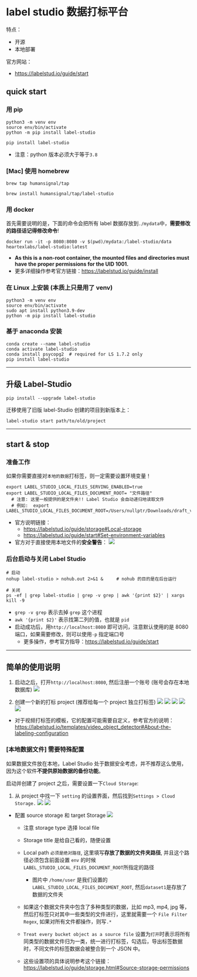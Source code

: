 # label studio 数据打标平台
特点：
- 开源
- 本地部署


官方网站：
- https://labelstud.io/guide/start


## quick start



### 用 pip
```shell
python3 -m venv env
source env/bin/activate
python -m pip install label-studio

pip install label-studio
```
- 注意：python 版本必须大于等于`3.8`

### [Mac] 使用 homebrew
```shell
brew tap humansignal/tap

brew install humansignal/tap/label-studio
```

### 用 docker
首先需要说明的是，下面的命令会把所有 label 数据存放到`./mydata`中，**需要修改的路径话记得修改命令**!
```shell
docker run -it -p 8080:8080 -v $(pwd)/mydata:/label-studio/data heartexlabs/label-studio:latest
```
- **As this is a non-root container, the mounted files and directories must have the proper permissions for the UID 1001.**
- 更多详细操作参考官方链接：https://labelstud.io/guide/install

### 在 Linux 上安装 (本质上只是用了 venv)
```shell
python3 -m venv env
source env/bin/activate
sudo apt install python3.9-dev
python -m pip install label-studio
```

### 基于 anaconda 安装
```shell
conda create --name label-studio
conda activate label-studio
conda install psycopg2  # required for LS 1.7.2 only
pip install label-studio
```

---

## 升级 Label-Studio
```shell
pip install --upgrade label-studio
```

迁移使用了旧版 label-Studio 创建的项目到新版本上：
```shell
label-studio start path/to/old/project
```

---

## start & stop

### 准备工作
如果你需要直接对`本地的数据`打标签，则一定需要设置环境变量！
```shell
export LABEL_STUDIO_LOCAL_FILES_SERVING_ENABLED=true
export LABEL_STUDIO_LOCAL_FILES_DOCUMENT_ROOT= "文件路径"   
  # 注意: 这里一般提供的是文件夹!! Label Studio 会自动递归地读取文件
  # 例如:  export LABEL_STUDIO_LOCAL_FILES_DOCUMENT_ROOT=/Users/nullptr/Downloads/draft_videos

```
- 官方说明链接：
  - https://labelstud.io/guide/storage#Local-storage
  - https://labelstud.io/guide/start#Set-environment-variables
- 官方对于直接使用本地文件的**安全警告**：
  ![](nodes_images/官方对于直接使用本地文件的警告.png)





### 后台启动与关闭 Label Studio 
```shell
# 启动
nohup label-studio > nohub.out 2>&1 &     # nohub 的目的是在后台运行

# 关闭
ps -ef | grep label-studio | grep -v grep | awk '{print $2}' | xargs kill -9 
```
- `grep -v grep` 表示去掉 `grep` 这个进程
- `awk '{print $2}'` 表示找第二列的值，也就是 `pid`
- 启动成功后，用`http://localhost:8080` 即可访问，注意默认使用的是 8080 端口，如果需要修改，则可以使用`-p` 指定端口号
  - 更多操作，参考官方指导：https://labelstud.io/guide/start



---

## 简单的使用说明
1. 启动之后，打开`http://localhost:8080`, 然后注册一个账号 (账号会存在本地数据库)
![](nodes_images/启动label_Studio页面.png)


2. 创建一个新的打标 project (推荐给每一个 project 独立打标签)
![](nodes_images/创建project_1.png)
![](nodes_images/创建project_2.png)
![](nodes_images/创建project_3.png)
![](nodes_images/创建project_4.png)
![](nodes_images/创建project_5.png)
- 对于视频打标签的模板，它的配置可能需要自定义，参考官方的说明：https://labelstud.io/templates/video_object_detector#About-the-labeling-configuration


### [本地数据文件] 需要特殊配置
如果数据文件放在本地，Label Studio 处于数据安全考虑，并不推荐这么使用，因为这个软件**不提供原始数据的备份功能**。

启动并创建了 project 之后，需要设置一下`Cloud Storage`:
1. 从 project 中找一下 `setting` 的设置界面，然后找到`Settings > Cloud Storage.`
![](nodes_images/找到project的settings.png)
![](nodes_images/从project的settings里配置cloud_storage.png)
- 配置 source storage 和 target Storage
![](nodes_images/配置source_storage_和_target_storage.png)
  - 注意 storage type 选择 local file
  - Storage title 是给自己看的，随便设置
  - Local path `必须是绝对路径`, 这里填写**存放了数据的文件夹路径**, 并且这个路径必须包含前面设置 `env` 的时候`LABEL_STUDIO_LOCAL_FILES_DOCUMENT_ROOT`所指定的路径
    - 图片中 `/home/user` 是我们设置的`LABEL_STUDIO_LOCAL_FILES_DOCUMENT_ROOT`, 然后`dataset1`是存放了数据的文件夹
  - 如果这个数据文件夹中包含了多种类型的数据，比如 mp3, mp4, jpg 等，然后打标签只对其中一些类型的文件进行，这里就需要一个 `File Filter Regex`, 如果对所有文件都操作，则写`.*`
  - `Treat every bucket object as a source file` 设置为`打开`时表示将所有同类型的数据文件归为一类，统一进行打标签，勾选后，导出标签数据时，不同文件的标签数据会被整合到一个 JSON 中。

  - 这些设置项的具体说明参考这个链接：https://labelstud.io/guide/storage.html#Source-storage-permissions




